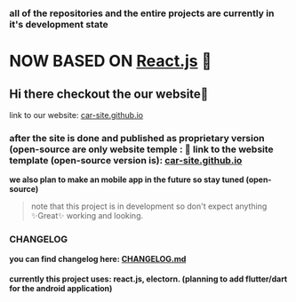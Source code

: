 ### all of the repositories and the entire projects are currently in it's development state

# NOW BASED ON [React.js](https://react.dev/) 🎉

## Hi there checkout the our website👋

link to our website: [car-site.github.io](https://carsiteproject.github.io/car-site.github.io/)

### after the site is done and published as proprietary version (open-source are only website temple : 🔗 link to the website template (open-source version is): [car-site.github.io](https://carsiteproject.github.io/car-site.github.io/)

**we also plan to make an mobile app in the future so stay tuned (open-source)**

> note that this project is in development so don't expect anything ✨Great✨ working and looking.

### CHANGELOG
**you can find changelog here: [CHANGELOG.md](https://github.com/CarSiteProject/car-site.github.io/blob/dev/CHANGELOG.md)**


#### currently this project uses: react.js, electorn. (planning to add flutter/dart for the android application)
